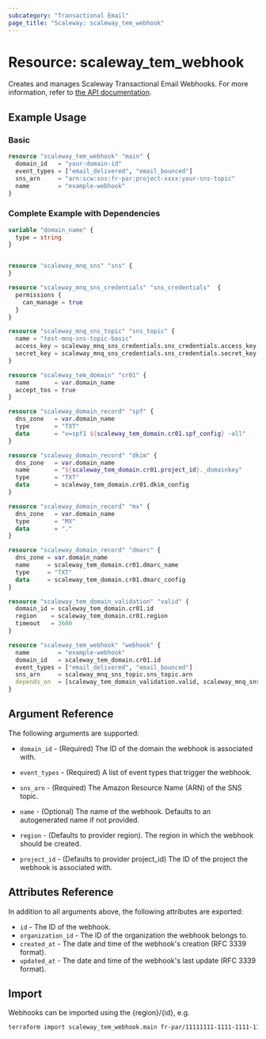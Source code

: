 ```yaml
---
subcategory: "Transactional Email"
page_title: "Scaleway: scaleway_tem_webhook"
---
```


# Resource: scaleway_tem_webhook

Creates and manages Scaleway Transactional Email Webhooks.
For more information, refer to [the API documentation](https://www.scaleway.com/en/developers/api/transactional-email).

## Example Usage

### Basic

```terraform
resource "scaleway_tem_webhook" "main" {
  domain_id   = "your-domain-id"
  event_types = ["email_delivered", "email_bounced"]
  sns_arn     = "arn:scw:sns:fr-par:project-xxxx:your-sns-topic"
  name        = "example-webhook"
}
```

### Complete Example with Dependencies

```terraform
variable "domain_name" {
  type = string
}


resource "scaleway_mnq_sns" "sns" {
}

resource "scaleway_mnq_sns_credentials" "sns_credentials"  {
  permissions {
    can_manage = true
  }
}

resource "scaleway_mnq_sns_topic" "sns_topic" {
  name = "test-mnq-sns-topic-basic"
  access_key = scaleway_mnq_sns_credentials.sns_credentials.access_key
  secret_key = scaleway_mnq_sns_credentials.sns_credentials.secret_key
}

resource "scaleway_tem_domain" "cr01" {
  name       = var.domain_name
  accept_tos = true
}

resource "scaleway_domain_record" "spf" {
  dns_zone   = var.domain_name
  type       = "TXT"
  data       = "v=spf1 ${scaleway_tem_domain.cr01.spf_config} -all"
}

resource "scaleway_domain_record" "dkim" {
  dns_zone   = var.domain_name
  name       = "${scaleway_tem_domain.cr01.project_id}._domainkey"
  type       = "TXT"
  data       = scaleway_tem_domain.cr01.dkim_config
}

resource "scaleway_domain_record" "mx" {
  dns_zone   = var.domain_name
  type       = "MX"
  data       = "."
}

resource "scaleway_domain_record" "dmarc" {
  dns_zone = var.domain_name
  name     = scaleway_tem_domain.cr01.dmarc_name
  type     = "TXT"
  data     = scaleway_tem_domain.cr01.dmarc_config
}

resource "scaleway_tem_domain_validation" "valid" {
  domain_id = scaleway_tem_domain.cr01.id
  region    = scaleway_tem_domain.cr01.region
  timeout   = 3600
}

resource "scaleway_tem_webhook" "webhook" {
  name        = "example-webhook"
  domain_id   = scaleway_tem_domain.cr01.id
  event_types = ["email_delivered", "email_bounced"]
  sns_arn     = scaleway_mnq_sns_topic.sns_topic.arn
  depends_on  = [scaleway_tem_domain_validation.valid, scaleway_mnq_sns_topic.sns_topic]
}
```

## Argument Reference

The following arguments are supported:

- `domain_id` - (Required) The ID of the domain the webhook is associated with.

- `event_types` - (Required) A list of event types that trigger the webhook.
- `sns_arn` - (Required) The Amazon Resource Name (ARN) of the SNS topic.
- `name` - (Optional) The name of the webhook. Defaults to an autogenerated name if not provided.
- `region` - (Defaults to provider region). The region in which the webhook should be created.
- `project_id` - (Defaults to provider project_id) The ID of the project the webhook is associated with.


## Attributes Reference

In addition to all arguments above, the following attributes are exported:

- `id` - The ID of the webhook.
- `organization_id` - The ID of the organization the webhook belongs to.
- `created_at` - The date and time of the webhook's creation (RFC 3339 format).
- `updated_at` - The date and time of the webhook's last update (RFC 3339 format).

## Import

Webhooks can be imported using the {region}/{id}, e.g.

```bash
terraform import scaleway_tem_webhook.main fr-par/11111111-1111-1111-1111-111111111111
```
